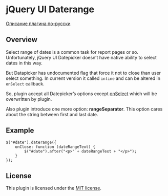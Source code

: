 # jQuery UI Daterange

[Описание плагина по-русски](http://noteskeeper.ru/38/)

## Overview

Select range of dates is a common task for report pages or so. Unfortunately,
jQuery UI Datepicker doesn’t have native ability to select dates in this way.

But Datapicker has undocumented flag that force it not to close than user select something.
In current version it called `inline` and can be altered in `onSelect` callback.

So, plugin accept all Datepicker’s options except [onSelect](http://api.jqueryui.com/datepicker/#option-onSelect)
which will be overwritten by plugin.

Also plugin introduce one more option: **rangeSeparator**.
This option cares about the string between first and last date.

## Example

    $("#date").daterange({
    	onClose: function (dateRangeText) {
			$("#date").after("<p>" + dateRangeText + "</p>");
    	}
    });

## License

This plugin is licensed under the [MIT license](http://opensource.org/licenses/MIT).
